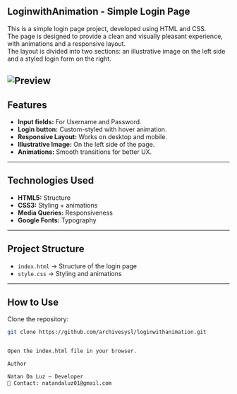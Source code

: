 ## LoginwithAnimation - Simple Login Page  

This is a simple login page project, developed using HTML and CSS.  
The page is designed to provide a clean and visually pleasant experience, with animations and a responsive layout.  
The layout is divided into two sections: an illustrative image on the left side and a styled login form on the right.  

![Preview](https://i.imgur.com/SZSbkZm.png)
---

## Features  
- **Input fields:** For Username and Password.  
- **Login button:** Custom-styled with hover animation.  
- **Responsive Layout:** Works on desktop and mobile.  
- **Illustrative Image:** On the left side of the page.  
- **Animations:** Smooth transitions for better UX.  

---

## Technologies Used  
- **HTML5:** Structure  
- **CSS3:** Styling + animations  
- **Media Queries:** Responsiveness  
- **Google Fonts:** Typography  

---

## Project Structure  
- `index.html` → Structure of the login page  
- `style.css` → Styling and animations  

---

## How to Use  
Clone the repository:  

```bash
git clone https://github.com/archivesysl/loginwithanimation.git


Open the index.html file in your browser.

Author

Natan Da Luz – Developer
📧 Contact: natandaluz01@gmail.com
